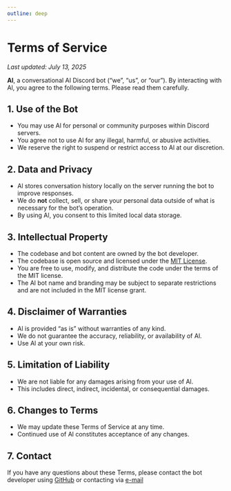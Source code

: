 ```yaml
---
outline: deep
---
```


# Terms of Service

*Last updated: July 13, 2025*

**Al**, a conversational AI Discord bot (“we”, “us”, or “our”). By interacting with Al, you agree to the following terms. Please read them carefully.

## 1. Use of the Bot

* You may use Al for personal or community purposes within Discord servers.
* You agree not to use Al for any illegal, harmful, or abusive activities.
* We reserve the right to suspend or restrict access to Al at our discretion.

## 2. Data and Privacy

* Al stores conversation history locally on the server running the bot to improve responses.
* We do **not** collect, sell, or share your personal data outside of what is necessary for the bot’s operation.
* By using Al, you consent to this limited local data storage.

## 3. Intellectual Property

* The codebase and bot content are owned by the bot developer.
* The codebase is open source and licensed under the [MIT License](https://opensource.org/licenses/MIT).
* You are free to use, modify, and distribute the code under the terms of the MIT license.
* The Al bot name and branding may be subject to separate restrictions and are not included in the MIT license grant.

## 4. Disclaimer of Warranties

* Al is provided “as is” without warranties of any kind.
* We do not guarantee the accuracy, reliability, or availability of Al.
* Use Al at your own risk.

## 5. Limitation of Liability

* We are not liable for any damages arising from your use of Al.
* This includes direct, indirect, incidental, or consequential damages.

## 6. Changes to Terms

* We may update these Terms of Service at any time.
* Continued use of Al constitutes acceptance of any changes.

## 7. Contact

If you have any questions about these Terms, please contact the bot developer using [GitHub](https://github.com/myferr/al) or contacting via [e-mail](mailto:contactme.myfer@protonmail.com)
